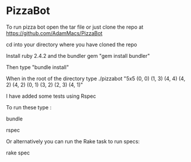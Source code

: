 # PizzaBot
To run pizza bot open the tar file or just clone the repo at https://github.com/AdamMacs/PizzaBot

cd into your directory where you have cloned the repo

Install ruby 2.4.2 and the bundler gem "gem install bundler"

Then type "bundle install"

When in the root of the directory type ./pizzabot "5x5 (0, 0) (1, 3) (4, 4) (4, 2) (4, 2) (0, 1) (3, 2) (2, 3) (4, 1)"

I have added some tests using Rspec 

To run these type :

bundle

rspec

Or alternatively you can run the Rake task to run specs:


rake spec